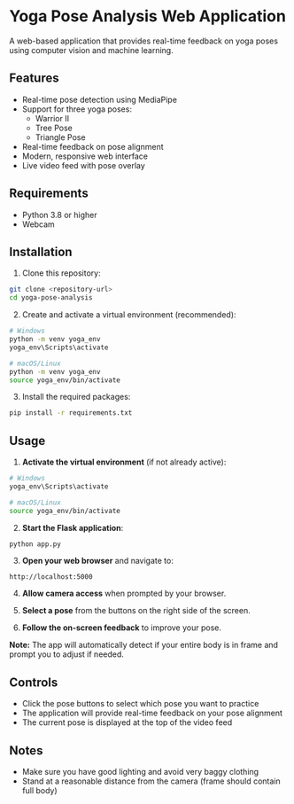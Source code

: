 # Yoga Pose Analysis Web Application

A web-based application that provides real-time feedback on yoga poses using computer vision and machine learning.

## Features

- Real-time pose detection using MediaPipe
- Support for three yoga poses:
  - Warrior II
  - Tree Pose
  - Triangle Pose
- Real-time feedback on pose alignment
- Modern, responsive web interface
- Live video feed with pose overlay

## Requirements

- Python 3.8 or higher
- Webcam

## Installation

1. Clone this repository:
```bash
git clone <repository-url>
cd yoga-pose-analysis
```

2. Create and activate a virtual environment (recommended):
```bash
# Windows
python -m venv yoga_env
yoga_env\Scripts\activate

# macOS/Linux
python -m venv yoga_env
source yoga_env/bin/activate
```

3. Install the required packages:
```bash
pip install -r requirements.txt
```

## Usage

1. **Activate the virtual environment** (if not already active):
```bash
# Windows
yoga_env\Scripts\activate

# macOS/Linux
source yoga_env/bin/activate
```

2. **Start the Flask application**:
```bash
python app.py
```

3. **Open your web browser** and navigate to:
```
http://localhost:5000
```

4. **Allow camera access** when prompted by your browser.

5. **Select a pose** from the buttons on the right side of the screen.

6. **Follow the on-screen feedback** to improve your pose.

**Note:** The app will automatically detect if your entire body is in frame and prompt you to adjust if needed.

## Controls

- Click the pose buttons to select which pose you want to practice
- The application will provide real-time feedback on your pose alignment
- The current pose is displayed at the top of the video feed

## Notes

- Make sure you have good lighting and avoid very baggy clothing
- Stand at a reasonable distance from the camera (frame should contain full body)